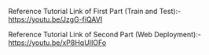 Reference Tutorial Link of First Part (Train and Test):- https://youtu.be/JzgG-fiQAVI

Reference Tutorial Link of Second Part (Web Deployment):- https://youtu.be/xP8HqUIIOFo
